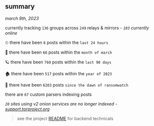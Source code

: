 
## summary
_march 9th, 2023_

currently tracking `136` groups across `249` relays & mirrors - _`103` currently online_

⏲ there have been `6` posts within the `last 24 hours`

🦈 there have been `66` posts within the `month of march`

🪐 there have been `760` posts within the `last 90 days`

🏚 there have been `517` posts within the `year of 2023`

🦕 there have been `6203` posts `since the dawn of ransomwatch`

there are `67` custom parsers indexing posts

_`20` sites using v2 onion services are no longer indexed - [support.torproject.org](https://support.torproject.org/onionservices/v2-deprecation/)_

> see the project [README](https://github.com/joshhighet/ransomwatch#ransomwatch--) for backend technicals
